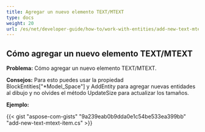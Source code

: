 ```yaml
---
title: Agregar un nuevo elemento TEXT/MTEXT
type: docs
weight: 20
url: /es/net/developer-guide/how-to/work-with-entities/add-new-text-mtext-item/
---
```



## **Cómo agregar un nuevo elemento TEXT/MTEXT**

**Problema:** Cómo agregar un nuevo elemento TEXT/MTEXT.

**Consejos:** Para esto puedes usar la propiedad BlockEntities["*Model_Space"] y AddEntity para agregar nuevas entidades al dibujo y no olvides el método UpdateSize para actualizar los tamaños.

**Ejemplo:**

{{< gist "aspose-com-gists" "9a239eab0b9dda0e1c54be533ea399bb" "add-new-text-mtext-item.cs" >}}
